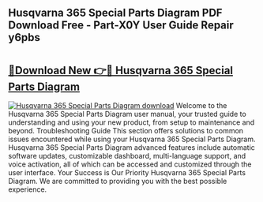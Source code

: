 ## Husqvarna 365 Special Parts Diagram PDF Download Free - Part-X0Y User Guide Repair y6pbs

# <h2><a href="http://dfke5yq.blite.top/?on=Husqvarna+365+Special+Parts+Diagram">🔗Download New 👉🔴 Husqvarna 365 Special Parts Diagram</a></h2>

[![Husqvarna 365 Special Parts Diagram download](https://i.imgur.com/lujVjoI.png)](http://dfke5yq.blite.top/?on=Husqvarna+365+Special+Parts+Diagram)
Welcome to the Husqvarna 365 Special Parts Diagram user manual, your trusted guide to understanding and using your new product, from setup to maintenance and beyond. Troubleshooting Guide This section offers solutions to common issues encountered while using your Husqvarna 365 Special Parts Diagram. Husqvarna 365 Special Parts Diagram advanced features include automatic software updates, customizable dashboard, multi-language support, and voice activation, all of which can be accessed and customized through the user interface. Your Success is Our Priority Husqvarna 365 Special Parts Diagram. We are committed to providing you with the best possible experience.
